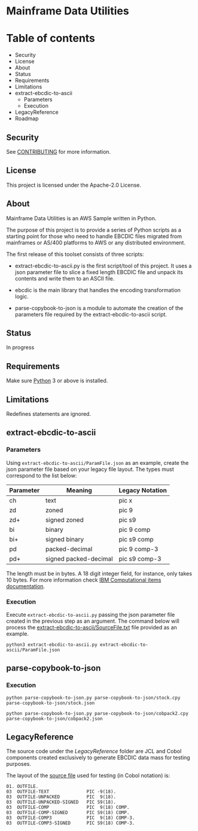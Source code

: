 # Mainframe Data Utilities

Table of contents
=================
* Security
* License
* About
* Status
* Requirements
* Limitations
* extract-ebcdic-to-ascii
    * Parameters
    * Execution
* LegacyReference
* Roadmap

## Security

See [CONTRIBUTING](CONTRIBUTING.md#security-issue-notifications) for more information.

## License

This project is licensed under the Apache-2.0 License.

## About

Mainframe Data Utilities is an AWS Sample written in Python.

The purpose of this project is to provide a series of Python scripts as a starting point for those who need to handle EBCDIC files migrated from mainframes or AS/400 platforms to AWS or any distributed environment.

The first release of this toolset consists of three scripts:

- extract-ebcdic-to-ascii.py is the first script/tool of this project. It uses a json parameter file to slice a fixed length EBCDIC file and unpack its contents and write them to an ASCII file.

- ebcdic is the main library that handles the encoding transformation logic.

- parse-copybook-to-json is a module to automate the creation of the parameters file required by the extract-ebcdic-to-ascii script.

## Status

In progress

## Requirements

Make sure [Python](https://www.python.org/downloads/) 3 or above is installed.

## Limitations

Redefines statements are ignored.

## extract-ebcdic-to-ascii

### Parameters

Using `extract-ebcdic-to-ascii/ParamFile.json` as an example, create the json parameter file based on your legacy file layout. The types must correspond to the list below:

| Parameter | Meaning              |Legacy Notation |
|-----------|----------------------|----------------|
| ch        | text                 | pic  x         |
| zd        | zoned                | pic  9         |
| zd+       | signed zoned         | pic s9|        |
| bi        | binary               | pic  9 comp    |
| bi+       | signed binary        | pic s9 comp    |
| pd        | packed-decimal       | pic  9 comp-3  |
| pd+       | signed packed-decimal| pic s9 comp-3  |

The length must be in bytes. A 18 digit integer field, for instance, only takes 10 bytes. For more information check [IBM Computational items documentation](https://www.ibm.com/docs/en/cobol-zos/4.2?topic=clause-computational-items).

### Execution

Execute `extract-ebcdic-to-ascii.py` passing the json parameter file created in the previous step as an argument. The command below will process the [extract-ebcdic-to-ascii/SourceFile.txt](extract-ebcdic-to-ascii/SourceFile.txt) file provided as an example.

```
python3 extract-ebcdic-to-ascii.py extract-ebcdic-to-ascii/ParamFile.json 
```

## parse-copybook-to-json
### Execution

```
python parse-copybook-to-json.py parse-copybook-to-json/stock.cpy parse-copybook-to-json/stock.json

python parse-copybook-to-json.py parse-copybook-to-json/cobpack2.cpy parse-copybook-to-json/cobpack2.json
```

## LegacyReference 

The source code under the *LegacyReference* folder are JCL and Cobol components created exclusively to generate EBCDIC data mass for testing purposes.

The layout of the [source file](extract-ebcdic-to-ascii/SourceFile.txt) used for testing (in Cobol notation) is:

```
01. OUTFILE.
03  OUTFILE-TEXT              PIC -9(18). 
03  OUTFILE-UNPACKED          PIC  9(18). 
03  OUTFILE-UNPACKED-SIGNED   PIC S9(18). 
03  OUTFILE-COMP              PIC  9(18) COMP. 
03  OUTFILE-COMP-SIGNED       PIC S9(18) COMP. 
03  OUTFILE-COMP3             PIC  9(18) COMP-3. 
03  OUTFILE-COMP3-SIGNED      PIC S9(18) COMP-3. 
```
